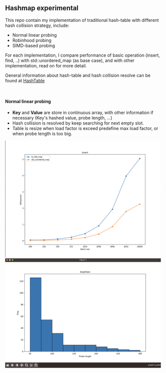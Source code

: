 ## Hashmap experimental

This repo contain my implementation of traditional hash-table with different hash collision strategy, include:

- Normal linear probing
- Robinhood probing
- SIMD-based probing

For each implementation, I compare performance of basic operation (insert, find, ..) with std::unordered_map
(as base case), and with other implementation, read on for more detail.

General information about hash-table and hash collision resolve can be found
at [HashTable](https://en.wikipedia.org/wiki/Hash_table)

<br />

#### Normal linear probing

- **Key** and **Value** are store in continuous array, with other information if necessary (Key's hashed value, probe
  length, ...)
- Hash collision is resolved by keep searching for next empty slot.
- Table is resize when load factor is exceed predefine max load factor, or when probe length is too big. <br />
  
![image info](https://github.com/BachDao/kv_hash_map/blob/main/resoure/flat_map_insertion.png)
![image info](https://github.com/BachDao/kv_hash_map/blob/main/resoure/flat_map_probe_length.png)